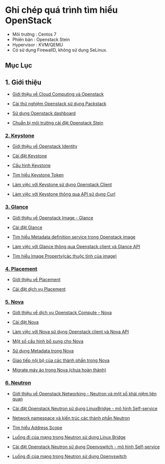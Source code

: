 # Ghi chép quá trình tìm hiểu OpenStack



- Môi trường : Centos 7
- Phiên bản : Openstack Stein
- Hypervisor : KVM/QEMU
- Có sử dụng FirewallD, không sử dụng SeLinux.

## Mục Lục

## 1. Giới thiệu

- [Giới thiệu về Cloud Computing và Openstack](./01.Overview/01.Introduce-to-Cloud-Computing.md)

- [Cài thử nghiệm Openstack sử dụng Packstack](./01.Overview/02.Install_packstack_OpenstackStein.md)

- [Sử dụng Openstack dashboard](./01.Overview/03.Use-Dashboard.md)

- [Chuẩn bị môi trường cài đặt Openstack Stein](./01.Overview/04.Enviroment-setup.md)

### [2. Keystone](.)

- [Giới thiệu về  Openstack  Identity](./02.Keystone/01.Introduct-Keystone.md)

- [ Cài đặt Keystone ](./02.Keystone/02.Install-Keystone.md)

- [ Cấu hình Keystone](./02.Keystone/03.Config-Keystone.md)

- [ Tìm hiểu Keystone Token](./02.Keystone/04.Token-Keystone.md)

- [ Làm việc với Keystone sử dụng Openstack Client](./02.Keystone/05.Keystone-cli.md)

- [ Làm việc với Keystone thông qua API sử dụng Curl](./02.Keystone/06.Keystone-API-with-Curl.md)

### [3. Glance](./03.Glance)

- [Giới thiệu về Openstack Image - Glance](./03.Glance/01.Introduction-Glance.md)

- [Cài đặt Glance](./03.Glance/02.Install-Glance.md)

- [ Tìm hiểu Metadata definition service trong Openstack image](./03.Glance/03.Metadata-definition-concepts.md)

- [ Làm việc với Glance thông qua Openstack client và Glance API](./03.Glance/04.Work-with-Glance.md)

- [Tìm hiểu Image Property(các thuộc tính của image)](docs/03.Glance/05.Image-Properties.md)

### [4. Placement](docs/04.Placement)

- [Giới thiệu về Placement](./04.Placement/01.Introduction.md)

- [Cài đặt dịch vụ Placement](./04.Placement/02.Install-Placement.md)


### [5. Nova](docs/05.Nova)

- [Giới thiệu về dịch vụ Openstack Compute - Nova](docs/05.Nova/01.Introduction.md)

- [Cài đặt Nova](docs/05.Nova/02.Installation.md)

- [Làm việc với Nova sử dụng Openstack client và Nova API](docs/05.Nova/03.Work-with-Nova-using-CLI&API.md)

- [Một số cấu hình bổ sung cho Nova](docs/05.Nova/04.Nova-config-file.md)

- [Sử dụng Metadata trong Nova](docs/05.Nova/05.Metadata.md)

- [Giao tiếp nội bộ của các thành phần trong Nova](docs/05.Nova/06.Nova-internal.md)

- [Migrate máy ảo trong Nova (chưa hoàn thành)](docs/05.Nova/07.Migrate-VM(Not-done-yet).md)

### [6. Neutron](docs/06.Neutron/)

- [Giới thiệu về Openstack Networking - Neutron và một số khái niệm liên quan](docs/06.Neutron/01.Introduction-neutron.md)

- [Cài đặt Openstack Neutron sử dụng LinuxBridge - mô hình Self-service](docs/06.Neutron/02.Installation.md)

- [Network namespace và kiến trúc các thành phần Neutron](docs/06.Neutron/03.Namespace-and-Networking-Architecture.md)

- [Tìm hiểu Address Scope](docs/06.Neutron/04.Address-Scopes.md)

- [Luồng đi của mạng trong Neutron sử dụng Linux Bridge](docs/06.Neutron/05.Linux-bridge-network-trafic-flow.md)

- [Cài đặt Openstack Neutron sử dụng Openvswitch - mô hình Self-service](docs/06.Neutron/06.Install-Neutron-SelfService-with-OpenvSwitch.md)

- [Luồng đi của mạng trong Neutron sử dụng Openvswitch](docs/06.Neutron/07.OVS-network-traffig-flow.md)